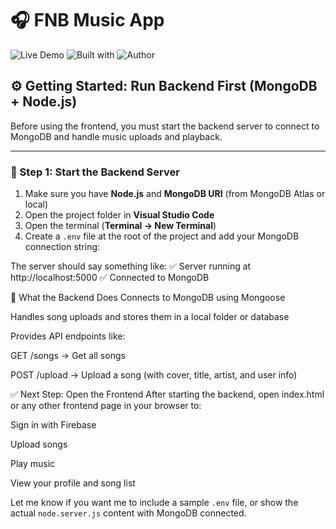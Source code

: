 # 🎧 FNB Music App

![Live Demo](https://img.shields.io/badge/Live%20Demo-Coming%20Soon-blue)
![Built with](https://img.shields.io/badge/Built%20with-Node.js%2C%20Firebase%2C%20MongoDB-green)
![Author](https://img.shields.io/badge/Built%20by-Firaol%20Nebi%20Baneta-red)




## ⚙️ Getting Started: Run Backend First (MongoDB + Node.js)

Before using the frontend, you must start the backend server to connect to MongoDB and handle music uploads and playback.

---

### 🔌 Step 1: Start the Backend Server

1. Make sure you have **Node.js** and **MongoDB URI** (from MongoDB Atlas or local)
2. Open the project folder in **Visual Studio Code**
3. Open the terminal (**Terminal → New Terminal**)
4. Create a `.env` file at the root of the project and add your MongoDB connection string:

The server should say something like:
✅ Server running at http://localhost:5000
✅ Connected to MongoDB




🧠 What the Backend Does
Connects to MongoDB using Mongoose

Handles song uploads and stores them in a local folder or database

Provides API endpoints like:

GET /songs → Get all songs

POST /upload → Upload a song (with cover, title, artist, and user info)

✅ Next Step: Open the Frontend
After starting the backend, open index.html or any other frontend page in your browser to:

Sign in with Firebase

Upload songs

Play music

View your profile and song list

Let me know if you want me to include a sample `.env` file, or show the actual `node.server.js` content with MongoDB connected.


